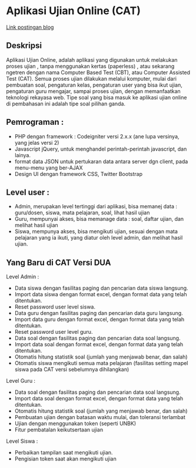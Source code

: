 # Aplikasi Ujian Online (CAT)
[Link postingan blog](http://nur-akhwan.blogspot.co.id/2015/09/download-aplikasi-ujian-online-dengan.html)

## Deskripsi
Aplikasi Ujian Online, adalah aplikasi yang digunakan untuk melakukan proses ujian , tanpa menggunakan kertas (paperless) , atau sekarang ngetren dengan nama Computer Based Test (CBT), atau Computer Assisted Test (CAT). Semua proses ujian dilakukan melalui komputer, mulai dari pembuatan soal, pengaturan kelas, pengaturan user yang bisa ikut ujian, pengaturan guru mengajar, sampai proses ujian, dengan memanfaatkan teknologi rekayasa web. Tipe soal yang bisa masuk ke aplikasi ujian online di pembahasan ini adalah tipe soal pilihan ganda. 

## Pemrograman :
* PHP dengan framework : Codeigniter versi  2.x.x (ane lupa versinya, yang jelas versi 2)
* Javascript jQuery, untuk menghandel perintah-perintah javascript, dan lainya.
* format data JSON untuk pertukaran data antara server dgn client, pada menu-menu yang ber-AJAX
* Design UI dengan framework CSS, Twitter Bootstrap

## Level user : 
* Admin, merupakan level tertinggi dari aplikasi, bisa memanej data : guru/dosen,  siswa, mata pelajaran, soal, lihat hasil ujian
* Guru, mempunyai akses, bisa memanage data : soal, daftar ujian, dan melihat hasil ujian
* Siswa, mempunya akses, bisa mengikuti ujian, sesuai dengan mata pelajaran yang ia ikuti, yang diatur oleh  level admin, dan melihat hasil ujian.


## Yang Baru di CAT Versi DUA

Level Admin :
* Data siswa dengan fasilitas paging dan pencarian data siswa langsung.
* Import data siswa dengan format excel, dengan format data yang telah ditentukan.
* Reset password user level siswa.
* Data guru dengan fasilitas paging dan pencarian data guru langsung.
* Import data guru dengan format excel, dengan format data yang telah ditentukan.
* Reset password user level guru.
* Data soal dengan fasilitas paging dan pencarian data soal langsung.
* Import data soal dengan format excel, dengan format data yang telah ditentukan.
* Otomatis hitung statistik soal (jumlah yang menjawab benar, dan salah)
* Otomatis siswa mengikuti semua mata pelajaran (fasilitas setting mapel siswa pada CAT versi sebelumnya dihilangkan)

Level Guru :
* Data soal dengan fasilitas paging dan pencarian data soal langsung.
* Import data soal dengan format excel, dengan format data yang telah ditentukan.
* Otomatis hitung statistik soal (jumlah yang menjawab benar, dan salah)
* Pembuatan ujian dengan batasan waktu mulai, dan toleransi terlambat
* Ujian dengan menggunakan token (seperti UNBK)
* Fitur pembatalan keikutsertaan ujian

Level Siswa :
* Perbaikan tampilan saat mengikuti ujian.
* Pengisian token saat akan mengikuti ujian
